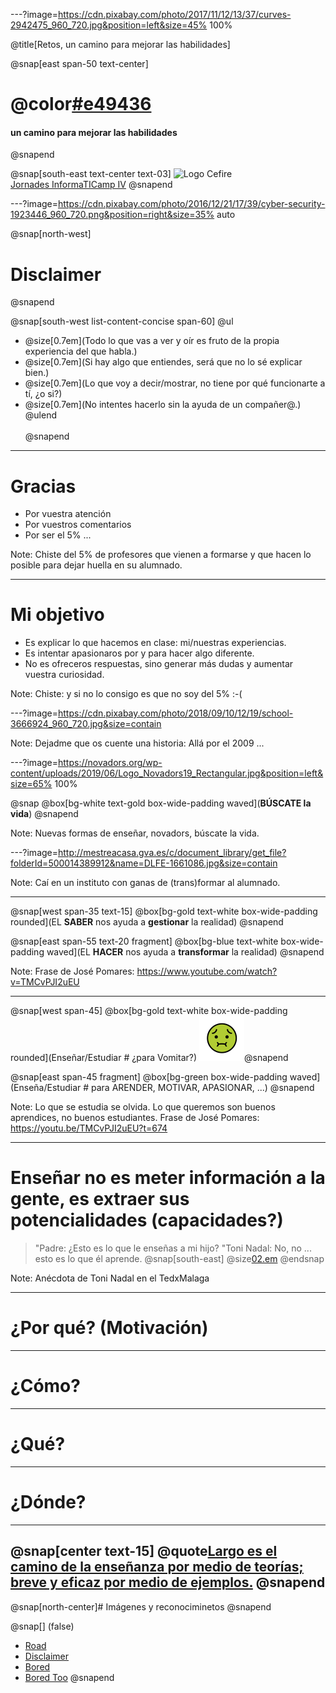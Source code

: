 ---?image=https://cdn.pixabay.com/photo/2017/11/12/13/37/curves-2942475_960_720.jpg&position=left&size=45% 100%

@title[Retos, un camino para mejorar las habilidades]

@snap[east span-50 text-center]
# @color[#e49436](Retos)
#### un camino para mejorar las habilidades
@snapend

@snap[south-east text-center text-03]
![Logo Cefire](http://mestreacasa.gva.es/image/layout_set_logo?img_id=500003437543&t=1561102791500)
<br>
[Jornades InformaTICamp IV](http://mestreacasa.gva.es/web/cefirecastello/jornades/informaticamp_iv)
@snapend

---?image=https://cdn.pixabay.com/photo/2016/12/21/17/39/cyber-security-1923446_960_720.png&position=right&size=35% auto

@snap[north-west]
# Disclaimer
@snapend

@snap[south-west list-content-concise span-60]
@ul[](false)
- @size[0.7em](Todo lo que vas a ver y oír es fruto de la propia experiencia del que habla.)
- @size[0.7em](Si hay algo que entiendes, será que no lo sé explicar bien.)
- @size[0.7em](Lo que voy a decir/mostrar, no tiene por qué funcionarte a tí, ¿o si?)
- @size[0.7em](No intentes hacerlo sin la ayuda de un compañer@.)
@ulend
<br><br>
@snapend

---

# Gracias

- Por vuestra atención
- Por vuestros comentarios
- Por ser el 5% ...

Note:
Chiste del 5% de profesores que vienen a formarse y que hacen lo posible para dejar huella en su alumnado.

---

# Mi objetivo
- Es explicar lo que hacemos en clase: mi/nuestras experiencias.
- Es intentar apasionaros por y para hacer algo diferente.
- No es ofreceros respuestas, sino generar más dudas y aumentar vuestra curiosidad.

Note:
Chiste: y si no lo consigo es que no soy del 5% :-( 


---?image=https://cdn.pixabay.com/photo/2018/09/10/12/19/school-3666924_960_720.jpg&size=contain

Note: 
Dejadme que os cuente una historia: Allá por el 2009 ...

---?image=https://novadors.org/wp-content/uploads/2019/06/Logo_Novadors19_Rectangular.jpg&position=left&size=65% 100%

@snap
@box[bg-white text-gold box-wide-padding waved](**BÚSCATE la vida**)
@snapend

Note: 
Nuevas formas de enseñar, novadors, búscate la vida. 

---?image=http://mestreacasa.gva.es/c/document_library/get_file?folderId=500014389912&name=DLFE-1661086.jpg&size=contain

Note: 
Caí en un instituto con ganas de (trans)formar al alumnado.

---

@snap[west span-35 text-15] 
@box[bg-gold text-white box-wide-padding rounded](EL **SABER** nos ayuda a **gestionar** la realidad) 
@snapend

@snap[east span-55 text-20 fragment] 
@box[bg-blue text-white box-wide-padding waved](EL **HACER** nos ayuda a **transformar** la realidad) 
@snapend

Note: 
Frase de José Pomares: https://www.youtube.com/watch?v=TMCvPJI2uEU

---

@snap[west span-45] @box[bg-gold text-white box-wide-padding rounded](Enseñar/Estudiar # ¿para Vomitar?) ![Vomito](assets/img/vomito.png)@snapend

@snap[east span-45 fragment] @box[bg-green box-wide-padding waved](Enseña/Estudiar #  para ARENDER, MOTIVAR, APASIONAR, ...) @snapend

Note: 
Lo que se estudia se olvida.
Lo que queremos son buenos aprendices, no buenos estudiantes.
Frase de José Pomares: https://youtu.be/TMCvPJI2uEU?t=674

---


# Enseñar no es meter información a la gente, es extraer sus potencialidades (capacidades?)

> "Padre: ¿Esto es lo que le enseñas a mi hijo?
> "Toni Nadal: No, no ... esto es lo que él aprende.
@snap[south-east] @size[02.em](https://www.youtube.com/watch?v=FXL2G1p-EDw) @endsnap

Note: 
Anécdota de Toni Nadal en el TedxMalaga

---

# ¿Por qué? (Motivación)

---

# ¿Cómo? 


---

# ¿Qué?


---

# ¿Dónde?

---

@snap[center text-15]
@quote[Largo es el camino de la enseñanza por medio de teorías; breve y eficaz por medio de ejemplos.](Séneca)
@snapend
---
@snap[north-center]# Imágenes y reconociminetos @snapend

@snap[] (false)
- [Road](https://cdn.pixabay.com/photo/2017/11/12/13/37/curves-2942475_960_720.jpg)
- [Disclaimer](https://pixabay.com/es/illustrations/seguridad-cibernética-1923446/)
- [Bored](https://pixabay.com/photos/book-bored-college-education-15584/)
- [Bored Too](https://pixabay.com/photos/school-bored-girl-education-3666924/)
@snapend